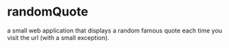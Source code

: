 # randomQuote
a small web application that displays a random famous quote each time you visit the url (with a small exception).
